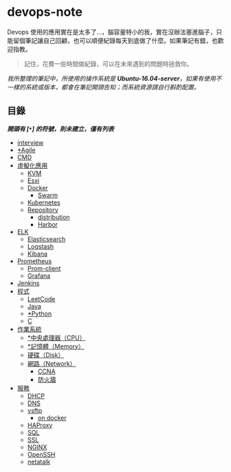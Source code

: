 # devops-note

Devops 使用的應用實在是太多了...，腦容量特小的我，實在沒辦法塞進腦子，只能留個筆記讓自己回顧，也可以順便紀錄每天到底做了什麼。如果筆記有錯，也歡迎指教。

>記住，花費一些時間做紀錄，可以在未來遇到的問題時拯救你。

*我所整理的筆記中，所使用的操作系統是 ***Ubuntu-16.04-server***，如果有使用不一樣的系統或版本，都會在筆記開頭告知；而系統資源請自行斟酌配置。*

## 目錄
***開頭有 [`*`] 的符號，則未建立，僅有列表***

- [interview](./interview)
- [*Agile]()
- [CMD](./cmd)
- [虛擬化應用](./virtualization)
    - [KVM](./virtualization/kvm/)
    - [Esxi](./virtualization/esxi/)
    - [Docker](https://github.com/48763/docker-tutorial)
        - [Swarm](./virtualization/docker/swarm)
    - [Kubernetes](./virtualization/kubernetes)
    - [Repository](./virtualization/repository)
        - [distribution](./virtualization/repository/distribution)
        - [Harbor](./virtualization/repository/harbor)
- [ELK](./elk)
    - [Elasticsearch](./elk/elasticsearch)
    - [Logstash](./elk/logstash)
    - [Kibana](./elk/kibana)
- [Prometheus](https://github.com/48763/prometheus-monitor)
    - [Prom-client](https://github.com/48763/prom-client-ex)
    - [Grafana](https://github.com/48763/prometheus-monitor/grafana)
- [Jenkins](./Jenkins/#jenkins)
- [程式](./program)
    - [LeetCode](https://github.com/48763/Leetcode)
    - [Java](./program/java/)
    - [*Python]()
    - [C](./program/c/)
- [作業系統](./operating-system#作業系統)
    - [*中央處理器（CPU）](./operating-system/)
    - [*記憶體（Memory）](./operating-system/memory)
    - [硬碟（Disk）](./operating-system/disk)
    - [網路（Network）](./operating-system/network)
        - [CCNA](https://github.com/48763/CCNA)
        - [防火牆](./operating-system/network/firewall)
- [服務](./service)
    - [DHCP](./service/dhcp)
    - [DNS](./service/dns)
    - [vsftp](./service/vsftp/vsftp.md)
        - [on docker](https://github.com/48763/vsftpd-on-dodcker)
    - [HAProxy](./service/haproxy)
    - [SQL](./service/sql)
    - [SSL](./service/ssl)
    - [NGINX](./service/nginx)
    - [OpenSSH](./service/openssh)
    - [netatalk](https://github.com/48763/netatalk-on-docker)
